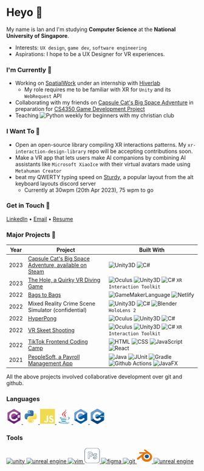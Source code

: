 # Heyo 👋

My name is Ian and I'm studying **Computer Science** at the **National University of Singapore**. 

- Interests: `UX design`, `game dev`, `software engineering`
- Aspirations: I hope to be a UX Designer for VR experiences.

### I'm Currently 🤹

- Working on [SpatialWork](https://www.spatialwork.io/) under an internship with [Hiverlab](https://www.hiverlab.com/about)
  - My role requires me to be familiar with XR for `Unity` and its `WebRequest` API
- Collaborating with my friends on [Capsule Cat's Big Space Adventure](https://github.com/timiditi/CapsuleCat) in preparation for [CS4350 Game Development Project](https://nusmods.com/modules/CS4350/game-development-project)
- Teaching ![Python](https://img.shields.io/badge/-Python-black?style=flat-square&logo=python) weekly for beginners with my christian club

### I Want To 🎯

- Open an open-source library compiling XR interactions patterns. My `xr-interaction-design-library` repo will be accepting contributions soon.
- Make a VR app that lets users make AI companions by combining AI assistants like `Microsoft XiaoIce` with their virtual avatars made using `Metahuman Creator`
- beat my QWERTY typing speed on [Sturdy](https://o-x-e-y.github.io/layouts/sturdy/index.html), a popular layout from the alt keyboard layouts discord server
  - Currently at 30wpm (20th Apr 2023), 75 wpm to go

### Get in Touch 👋

[LinkedIn](https://www.linkedin.com/in/ian-hong-59280a161/) • [Email](ianhong@u.nus.edu) • [Resume](https://docs.google.com/document/d/1yrpODUNngE-mawk5GQXz_QCzIhNsF3aB/edit?usp=sharing&ouid=103789535229616727779&rtpof=true&sd=true)

### Major Projects 🎒
<!-- table -->
<!-- https://github.com/simple-icons/simple-icons/blob/develop/slugs.md -->
| Year | Project                                                                                                 | Built With                                                                                                                                                                                                                                                                                                                                                                                                                                                        |
|------|---------------------------------------------------------------------------------------------------------|-------------------------------------------------------------------------------------------------------------------------------------------------------------------------------------------------------------------------------------------------------------------------------------------------------------------------------------------------------------------------------------------------------------------------------------------------------------------|
| 2023 | [Capsule Cat's Big Space Adventure, available on Steam](https://store.steampowered.com/app/2679000/Capsule_Cats_Big_Space_Adventure/?beta=1) | ![Unity3D](https://img.shields.io/badge/-Unity3D-black?style=flat-square&logo=unity) ![C#](https://img.shields.io/badge/-C%23-black?style=flat-square&logo=csharp)                                                                                                                                                        |
| 2023 | [The Hole, a Quirky VR Diving Game](https://uvents.nus.edu.sg/event/22nd-steps/module/CS3247/project/6) | ![Oculus](https://img.shields.io/badge/-Oculus-black?style=flat-square&logo=oculus) ![Unity3D](https://img.shields.io/badge/-Unity3D-black?style=flat-square&logo=unity) ![C#](https://img.shields.io/badge/-C%23-black?style=flat-square&logo=csharp) `XR Interaction Toolkit`                                                                                                                                                                                   |
| 2022 | [Bags to Bags](https://github.com/ianfromdover/bags-to-bags)                                            | ![GameMakerLanguage](https://img.shields.io/badge/-GameMakerLanguage-black?style=flat-square) ![Netlify](https://img.shields.io/badge/-Netlify-black?style=flat-square&logo=netlify)                                                                                                                                                                                                                                                                              |
| 2022 | Mixed Reality Crime Scene Simulator (confidential)                                                      | ![Unity3D](https://img.shields.io/badge/-Unity3D-black?style=flat-square&logo=unity) ![C#](https://img.shields.io/badge/-C%23-black?style=flat-square&logo=csharp) ![Blender](https://img.shields.io/badge/-Blender-black?style=flat-square&logo=blender) `HoloLens 2`                                                                                                                                                                                            |
| 2022 | [HyperPong](https://uvents.nus.edu.sg/event/20th-steps/module/CS4240/project/8)                         | ![Oculus](https://img.shields.io/badge/-Oculus-black?style=flat-square&logo=oculus) ![Unity3D](https://img.shields.io/badge/-Unity3D-black?style=flat-square&logo=unity) ![C#](https://img.shields.io/badge/-C%23-black?style=flat-square&logo=csharp)                                                                                                                                                                                                            |
| 2022 | [VR Skeet Shooting](https://github.com/4240-Group-8/vr-skeet-shooting)                                  | ![Oculus](https://img.shields.io/badge/-Oculus-black?style=flat-square&logo=oculus) ![Unity3D](https://img.shields.io/badge/-Unity3D-black?style=flat-square&logo=unity) ![C#](https://img.shields.io/badge/-C%23-black?style=flat-square&logo=csharp) `XR Interaction Toolkit`                                                                                                                                                                                   |
| 2022 | [TikTok Frontend Coding Camp](https://github.com/tiktok-camp-besties/hangman)                           | ![HTML](https://img.shields.io/badge/-HTML5-black?style=flat-square&logo=html5) ![CSS](https://img.shields.io/badge/-CSS3-black?style=flat-square&logo=css3) ![JavaScript](https://img.shields.io/badge/-JavaScript-black?style=flat-square&logo=javascript) ![React](https://img.shields.io/badge/-React-black?style=flat-square&logo=react)                                                                                                                     |
| 2021 | [PeopleSoft, a Payroll Management App](https://github.com/ianfromdover/PeopleSoft)                      | ![Java](https://img.shields.io/badge/-Java-black?style=flat-square&logo=java&logoColor=red) ![JUnit](https://img.shields.io/badge/-JUnit-black?style=flat-square&logo=junit5&logoColor=red) ![Gradle](https://img.shields.io/badge/-Gradle-black?style=flat-square&logo=gradle) ![Github Actions](https://img.shields.io/badge/-GithubActions-black?style=flat-square&logo=githubactions) ![JavaFX](https://img.shields.io/badge/-JavaFX-black?style=flat-square) |

All the above projects involved collaborative development over git and github.

<!-- add more projects when I have time
| 2023 | [Unreal Engine game??](link) | ![Oculus](https://img.shields.io/badge/-Oculus-black?style=flat-square&logo=oculus) ![Unity3D](https://img.shields.io/badge/-Unity3D-black?style=flat-square&logo=unity) ![C#](https://img.shields.io/badge/-C%23-black?style=flat-square&logo=csharp) `XR Interaction Toolkit`                                                                                                                                                                                   |
-->

### Languages
<p> 
  <a href="https://www.w3schools.com/cs/" target="_blank" rel="noreferrer"> 
    <img src="https://raw.githubusercontent.com/devicons/devicon/master/icons/csharp/csharp-original.svg" alt="csharp" width="40" height="40"/> 
  </a> 
  <a href="https://www.python.org" target="_blank" rel="noreferrer"> 
    <img src="https://raw.githubusercontent.com/devicons/devicon/master/icons/python/python-original.svg" alt="python" width="40" height="40"/> 
  </a> 
  <a href="https://www.javascript.com" target="_blank" rel="noreferrer">
    <img src="https://raw.githubusercontent.com/devicons/devicon/master/icons/javascript/javascript-plain.svg" alt="javascript es6" width="40" height="40"/>
  </a>
  <a href="https://www.java.com" target="_blank" rel="noreferrer"> 
    <img src="https://raw.githubusercontent.com/devicons/devicon/master/icons/java/java-original.svg" alt="java" width="40" height="40"/> 
  </a>
  <a href="https://www.cprogramming.com/" target="_blank" rel="noreferrer"> 
    <img src="https://raw.githubusercontent.com/devicons/devicon/1119b9f84c0290e0f0b38982099a2bd027a48bf1/icons/c/c-original.svg" alt="c" width="40" height="40"/> 
  </a>
  <a href="https://cplusplus.com/" target="_blank" rel="noreferrer"> 
    <img src="https://raw.githubusercontent.com/devicons/devicon/1119b9f84c0290e0f0b38982099a2bd027a48bf1/icons/cplusplus/cplusplus-original.svg" alt="c plus plus" width="40" height="40"/> 
  </a>
</p>

### Tools
<p>
  <a href="https://unity.com/" target="_blank" rel="noreferrer"> 
    <img src="https://www.vectorlogo.zone/logos/unity3d/unity3d-icon.svg" alt="unity" width="40" height="40"/> 
  </a>
  <a href="https://www.unrealengine.com/en-US/" target="_blank" rel="noreferrer"> 
    <img src="https://dl2.boxcloud.com/api/2.0/files/809821467008/content?preview=true&version=866775157808&access_token=1!qSfrLwNWO_Zceh5SfS75_egzz7BR2cRhB7jVpdYKxIOI3E5RGJoMDTCmkwYrSkbEzbfqFXbFzb3FEbMdMsgmfEIUR9HYDy33TXuPcYhA3oKPORQ9CPoKXrcDDoXXBksxw1LbEgi4nioawe4YMJf2M8_YXSRn8dSDyv6oDpwGmiJJuGQmRyEBSgrwa5Z8AmPXQpSAiRoqdPlq24VwXy30DZJGPyaUsUe321w7HeCOk2fEiZybuWv0LnAu1cvydna1AuCcXmG0uSjUJe4l-PFn3PU1O0FrW8r4Tn9ZHSZ2MLa7Hgg1XA5uuknzvbMk9Nljj9tysZKx93NcLDc3imwm8EOFRNocSuWo0JyRF0rumQFX3V5uDTru5TwLoW_b_izK24O4HZt1h_ZdGNIb7JSNJB2C23YWmx4WSFUDgoMsU9GsAWe2GDXKEeEIUCFJMDdwel9mEsK8tY6IhBZahts2gMs7cNxpymaS_K1IDJl1WlFKKsttfAPJzS6TjqKzgb5oGSBDxB7LQdoCe50VxuFBDS19V6i7H9ZBsPqqgXUeaYyyDFpxEooRGIDt5qaFutSTgqBJ&shared_link=https%3A%2F%2Fepicgames.ent.box.com%2Fs%2Fc2m8idcyejqvg5mjf4e2q73b7jbaghft&box_client_name=box-content-preview&box_client_version=2.90.0" alt="unreal engine" width="40" height="40"/> 
  </a>
  <a href="https://www.vim.org/" target="_blank" rel="noreferrer"> 
     <img src="https://upload.wikimedia.org/wikipedia/commons/thumb/9/9f/Vimlogo.svg/240px-Vimlogo.svg.png" alt="vim" width="40" height="40"/>
  </a>
  <a href="https://www.photoshop.com/en" target="_blank" rel="noreferrer"> 
    <img src="https://raw.githubusercontent.com/devicons/devicon/master/icons/photoshop/photoshop-line.svg" alt="photoshop" width="40" height="40"/> 
  </a> 
  <a href="https://www.figma.com/" target="_blank" rel="noreferrer"> 
    <img src="https://www.vectorlogo.zone/logos/figma/figma-icon.svg" alt="figma" width="40" height="40"/> 
  </a> 
  <a href="https://git-scm.com/" target="_blank" rel="noreferrer"> 
    <img src="https://www.vectorlogo.zone/logos/git-scm/git-scm-icon.svg" alt="git" width="40" height="40"/> 
  </a> 
  <a href="https://www.blender.org/" target="_blank" rel="noreferrer"> 
    <img src="https://raw.githubusercontent.com/devicons/devicon/1119b9f84c0290e0f0b38982099a2bd027a48bf1/icons/blender/blender-original.svg" alt="blender" width="40" height="40"/> 
  </a> 
  <a href="https://www.unrealengine.com/en-US/" target="_blank" rel="noreferrer"> 
    <img src="https://1000logos.net/wp-content/uploads/2021/07/Oculus-Logo-symbol-2021.png" alt="unreal engine" width="71" height="40"/> 
  </a>
</p>
